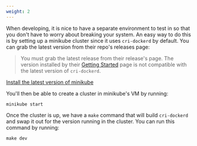 ```yaml
---
weight: 2
---
```


When developing, it is nice to have a separate environment to test in so that
you don't have to worry about breaking your system. An easy way to do this is
by setting up a minikube cluster since it uses `cri-dockerd` by default. You can
grab the latest version from their repo's releases page:

> You must grab the latest release from their release's page. The version
> installed by their [Getting Started](https://minikube.sigs.k8s.io/docs/start/)
> page is not compatible with the latest version of `cri-dockerd`.

[Install the latest version of minikube](https://github.com/kubernetes/minikube/releases)

You'll then be able to create a cluster in minikube's VM by running:

```shell
minikube start
```

Once the cluster is up, we have a `make` command that will build `cri-dockerd`
and swap it out for the version running in the cluster. You can run this command
by running:

```shell
make dev
```
